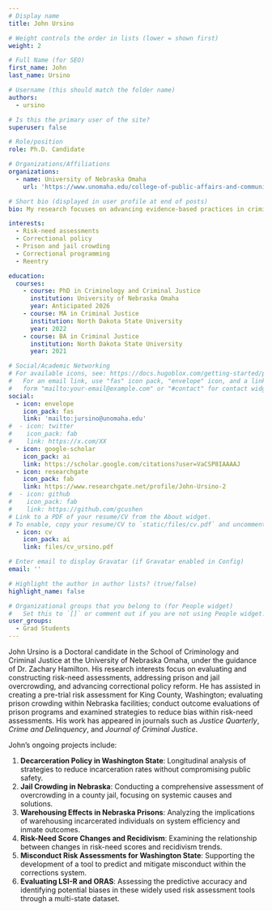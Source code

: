 ```yaml
---
# Display name
title: John Ursino

# Weight controls the order in lists (lower = shown first)
weight: 2

# Full Name (for SEO)
first_name: John
last_name: Ursino

# Username (this should match the folder name)
authors:
  - ursino

# Is this the primary user of the site?
superuser: false

# Role/position
role: Ph.D. Candidate

# Organizations/Affiliations
organizations:
  - name: University of Nebraska Omaha
    url: 'https://www.unomaha.edu/college-of-public-affairs-and-community-service/criminology-and-criminal-justice/about-us/funded-graduate-students.php#Doctoral%20Students-main'

# Short bio (displayed in user profile at end of posts)
bio: My research focuses on advancing evidence-based practices in criminal justice. Primary areas of research include evaluating and constructing risk-need assessments to enhance decision-making processes, addressing challenges related to prison and jail crowding, and exploring correctional system reforms.

interests:
  - Risk-need assessments
  - Correctional policy
  - Prison and jail crowding
  - Correctional programming
  - Reentry

education:
  courses:
    - course: PhD in Criminology and Criminal Justice
      institution: University of Nebraska Omaha
      year: Anticipated 2026
    - course: MA in Criminal Justice
      institution: North Dakota State University
      year: 2022
    - course: BA in Criminal Justice
      institution: North Dakota State University
      year: 2021

# Social/Academic Networking
# For available icons, see: https://docs.hugoblox.com/getting-started/page-builder/#icons
#   For an email link, use "fas" icon pack, "envelope" icon, and a link in the
#   form "mailto:your-email@example.com" or "#contact" for contact widget.
social:
  - icon: envelope
    icon_pack: fas
    link: 'mailto:jursino@unomaha.edu'
#  - icon: twitter
#    icon_pack: fab
#    link: https://x.com/XX
  - icon: google-scholar
    icon_pack: ai
    link: https://scholar.google.com/citations?user=VaCSP8IAAAAJ
  - icon: researchgate
    icon_pack: fab
    link: https://www.researchgate.net/profile/John-Ursino-2
#  - icon: github
#    icon_pack: fab
#    link: https://github.com/gcushen
# Link to a PDF of your resume/CV from the About widget.
# To enable, copy your resume/CV to `static/files/cv.pdf` and uncomment the lines below.
  - icon: cv
    icon_pack: ai
    link: files/cv_ursino.pdf

# Enter email to display Gravatar (if Gravatar enabled in Config)
email: ''

# Highlight the author in author lists? (true/false)
highlight_name: false

# Organizational groups that you belong to (for People widget)
#   Set this to `[]` or comment out if you are not using People widget.
user_groups:
  - Grad Students
---
```


John Ursino is a Doctoral candidate in the School of Criminology and Criminal Justice at the University of Nebraska Omaha, under the guidance of Dr. Zachary Hamilton. His research interests focus on evaluating and constructing risk-need assessments, addressing prison and jail overcrowding, and advancing correctional policy reform. He has assisted in creating a pre-trial risk assessment for King County, Washington; evaluating prison crowding within Nebraska facilities; conduct outcome evaluations of prison programs and examined strategies to reduce bias within risk-need assessments. His work has appeared in journals such as *Justice Quarterly*, *Crime and Delinquency*, and *Journal of Criminal Justice*.

John’s ongoing projects include:
1) **Decarceration Policy in Washington State**: Longitudinal analysis of strategies to reduce incarceration rates without compromising public safety.
2) **Jail Crowding in Nebraska**: Conducting a comprehensive assessment of overcrowding in a county jail, focusing on systemic causes and solutions.
3) **Warehousing Effects in Nebraska Prisons**: Analyzing the implications of warehousing incarcerated individuals on system efficiency and inmate outcomes.
4) **Risk-Need Score Changes and Recidivism**: Examining the relationship between changes in risk-need scores and recidivism trends.
5) **Misconduct Risk Assessments for Washington State**: Supporting the development of a tool to predict and mitigate misconduct within the corrections system.
6) **Evaluating LSI-R and ORAS**: Assessing the predictive accuracy and identifying potential biases in these widely used risk assessment tools through a multi-state dataset.
